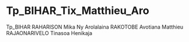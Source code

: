# Tp_BIHAR_Tix_Matthieu_Aro

Tp_BIHAR
RAHARISON Mika Ny Arolalaina
RAKOTOBE Avotiana Matthieu
RAJAONARIVELO Tinasoa Henikaja 